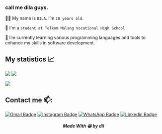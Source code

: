 ### call me dila guys.

<!--
**fdilaa/fdilaa** is a ✨ _special_ ✨ repository because its `README.md` (this file) appears on your GitHub profile.

<!--BIO-->
🧕🏻 My name is `DILA`. I’m `18 years old`. 

🏫 I'm a `student at Telkom Malang Vocational High School`

🌱 I’m currently learning various programming languages and tools to enhance my skills in software development.

## My statistics 📈 <br>
![](https://github-readme-stats.vercel.app/api?username=fdilaa&show_icons=true&theme=github_dark)
![](https://github-profile-summary-cards.vercel.app/api/cards/repos-per-language?username=fdilaa&theme=github_dark)

![](https://activity-graph.herokuapp.com/graph?username=fdilaa&theme=react-dark)
                                                                                                                                         

## Contact me 📫:
[![Gmail Badge](https://img.shields.io/badge/-Gmail-blue?style=flat-roundedrectangle&logo=Gmail&logoColor=white&link=mailto:khusnulfaddila999@gmail.com)](mailto:khusnulfaddila999@gmail.com)
[![Instagram Badge](https://img.shields.io/badge/-Instagram-E4405F?style=flat-roundedrectangle&logo=instagram&logoColor=white&link=https://www.instagram.com/nlfaaa/)](https://www.instagram.com/nlfaaa/)
[![WhatsApp Badge](https://img.shields.io/badge/WhatsApp-25D366?style=flat-square&logo=whatsapp&logoColor=white)](https://wa.me/62895808340608)
[![Linkedin Badge](https://img.shields.io/badge/-LinkedIn-blue?style=flat-square&logo=Linkedin&logoColor=white&link=https://www.linkedin.com/in/khusnul-faddila-89764622a/)](https://www.linkedin.com/in/khusnul-faddila-89764622a/)

<h5 align="center">Made With 😀 by dii</h5>

<!--
**rasyid15/rasyid15** is a ✨ _special_ ✨ repository because its `README.md` (this file) appears on your GitHub profile.

Here are some ideas to get you started:

- 🔭 I’m currently working on ...
- 🌱 I’m currently learning ...
- 👯 I’m looking to collaborate on ...
- 🤔 I’m looking for help with ...
- 💬 Ask me about ...
- 📫 How to reach me: ...
- 😄 Pronouns: ...
- ⚡ Fun fact: ...
-->
